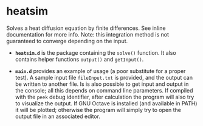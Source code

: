 # heatsim

Solves a heat diffusion equation by finite differences. See inline documentation for more info.
Note: this integration method is not guaranteed to converge depending on the input.

* **`heatsim.d`** is the package containing the `solve()` function.
It also contains helper functions `output()` and `getInput()`.

* **`main.d`** provides an example of usage (a poor substitute for a proper test). A sample input file `fileInput.txt` is provided, and the output can be written to another file. Is is also possible to get input and output in the console; all this depends on command line parameters.
If compiled with the `peek` debug identifier, after calculation the program will also try to visualize the output. If GNU Octave is installed (and available in PATH) it will be plotted; otherwise the program will simply try to open the output file in an associated editor.
